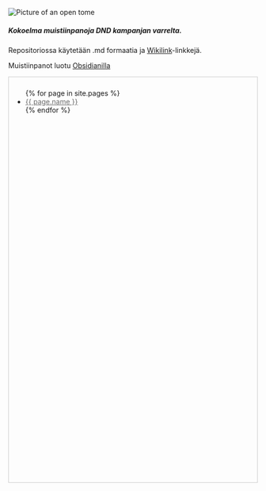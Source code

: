 ![Picture of an open tome](https://cdn.discordapp.com/attachments/1075037737704489132/1170449668161945621/juhana___70s_dark_fantasy_book_illustation_art_of_a_big_open_en_06dd9483-cd3d-4a3a-8836-e7a8b0534ad3.png?ex=65591532&is=6546a032&hm=82dab73034ea8746df8f3d079a475edce413d7afbdb4e0d105e7fa9a8d1ba9a4&)
##### Kokoelma muistiinpanoja DND kampanjan varrelta.

Repositoriossa käytetään .md formaatia ja [Wikilink](https://en.wikipedia.org/wiki/Help:Link)-linkkejä.

Muistiinpanot luotu [Obsidianilla](https://obsidian.md/) 

<div style="padding 10px; border: 1px solid #ccc">
<div style="height: 20vh; overflow-y: auto; margin: 10px">
  <ul>
    {% for page in site.pages %}
      <li><a href="{{ page.url }}" style="color: DimGray;">{{ page.name }}</a></li>
    {% endfor %}
  </ul>
</div>
</div>
